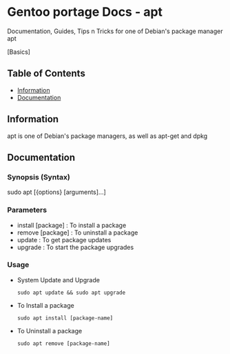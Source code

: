 # Gentoo portage Docs - apt

Documentation, Guides, Tips n Tricks for one of Debian's package manager apt

[Basics]

## Table of Contents
- [Information](#information)
- [Documentation](#documentation)

## Information

apt is one of Debian's package managers, as well as apt-get and dpkg

## Documentation

### Synopsis (Syntax)

sudo apt [{options} [arguments]...]

### Parameters

+ install [package] : To install a package
+ remove [package] : To uninstall a package
+ update : To get package updates
+ upgrade : To start the package upgrades

### Usage

+ System Update and Upgrade
	```console
	sudo apt update && sudo apt upgrade
	```

+ To Install a package
	```console
	sudo apt install [package-name]
	```

+ To Uninstall a package
	```console
	sudo apt remove [package-name]
	```

